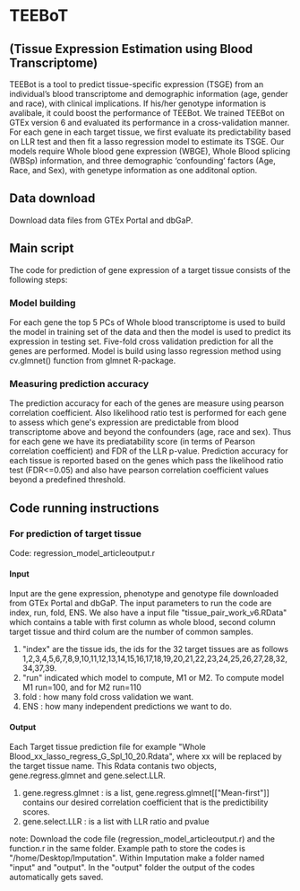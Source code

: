 # TEEBoT 
## (Tissue Expression Estimation using Blood Transcriptome)

TEEBot is a tool to predict tissue-specific expression (TSGE) from an individual’s blood transcriptome and demographic 
information (age, gender and race), with clinical implications. If his/her genotype information is avalibale, it could boost the performance of TEEBot. 
We trained TEEBot on GTEx version 6 and evaluated its performance in a cross-validation manner. For each gene in each target tissue, we first evaluate its predictability based on LLR test and then fit a lasso regression model to estimate its TSGE. Our models require Whole blood gene expression (WBGE), Whole Blood splicing (WBSp) information, and three demographic ‘confounding’ factors (Age, Race, and Sex), with genetype information as one additonal option. 

## Data download
Download data files from GTEx Portal and dbGaP.

## Main script
The code for prediction of gene expression of a target tissue consists of the following steps:

### Model building 
For each gene the top 5 PCs of Whole blood transcriptome is used to build the model in training set of the data 
and then the model is used to predict its expression in testing set. Five-fold cross validation prediction for 
all the genes are performed. Model is build using lasso regression method using cv.glmnet() function from glmnet R-package.

### Measuring prediction accuracy 
The prediction accuracy for each of the genes are measure using pearson correlation coefficient. Also likelihood ratio test 
is performed for each gene  to assess which gene's expression are predictable from blood transcriptome above and beyond the 
confounders (age, race and sex). Thus for each gene we have its prediatability score (in terms of Pearson correlation coefficient)
and FDR of the LLR p-value. Prediction accuracy for each tissue is reported based on the genes which pass the likelihood ratio 
test (FDR<=0.05) and also have pearson correlation coefficient values beyond a predefined threshold. 


## Code running instructions
### For prediction of target tissue
Code: regression_model_articleoutput.r
#### Input
Input are the gene expression, phenotype and genotype file downloaded from GTEx Portal and dbGaP.
The input parameters to run the code are index, run, fold, ENS. 
 We also have a input file "tissue_pair_work_v6.RData" which contains a table with first column 
 as whole blood, second column target tissue and third colum are the number of common samples. 

1) "index" are the tissue ids, the ids for the 32 target tissues are as follows 1,2,3,4,5,6,7,8,9,10,11,12,13,14,15,16,17,18,19,20,21,22,23,24,25,26,27,28,32,34,37,39. 
2) "run" indicated which model to compute, M1 or M2. To compute model M1 run=100, and for M2 run=110
3) fold : how many fold cross validation we want.
4) ENS : how many independent predictions we want to do.

#### Output
Each Target tissue prediction file for example "Whole Blood_xx_lasso_regress_G_Spl_10_20.Rdata", 
        where xx will be replaced by the target tissue name. 
This Rdata contanis two objects, gene.regress.glmnet and gene.select.LLR.
1) gene.regress.glmnet : is a list, gene.regress.glmnet[["Mean-first"]] contains our desired correlation coefficient 
that is the predictibility scores.
2) gene.select.LLR : is a list with LLR ratio and pvalue

note: Download the code file (regression_model_articleoutput.r) and the function.r in the same folder. Example path to store the
codes is "/home/Desktop/Imputation". Within Imputation make a folder named "input" and "output". In the "output" folder the output of the codes automatically gets saved.
